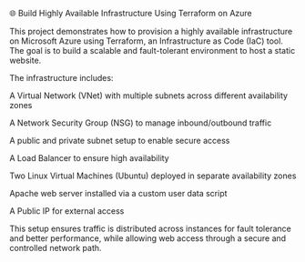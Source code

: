 🌐 Build Highly Available Infrastructure Using Terraform on Azure

This project demonstrates how to provision a highly available infrastructure on Microsoft Azure using Terraform, an Infrastructure as Code (IaC) tool. The goal is to build a scalable and fault-tolerant environment to host a static website.

The infrastructure includes:

A Virtual Network (VNet) with multiple subnets across different availability zones

A Network Security Group (NSG) to manage inbound/outbound traffic

A public and private subnet setup to enable secure access

A Load Balancer to ensure high availability

Two Linux Virtual Machines (Ubuntu) deployed in separate availability zones

Apache web server installed via a custom user data script

A Public IP for external access

This setup ensures traffic is distributed across instances for fault tolerance and better performance, while allowing web access through a secure and controlled network path.
